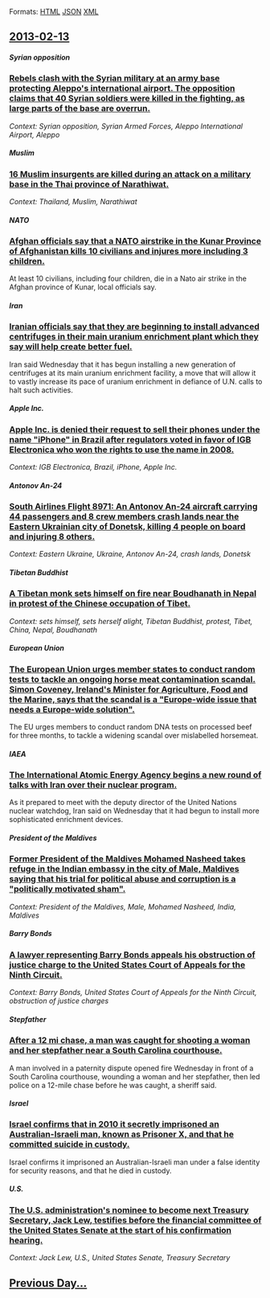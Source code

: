 
Formats: [HTML](2013/02/13/index.html)  [JSON](2013/02/13/index.json)  [XML](2013/02/13/index.xml)  

## [2013-02-13](/news/2013/02/13/index.md)

##### Syrian opposition
### [Rebels clash with the Syrian military at an army base protecting Aleppo's international airport. The opposition claims that 40 Syrian soldiers were killed in the fighting, as large parts of the base are overrun. ](/news/2013/02/13/rebels-clash-with-the-syrian-military-at-an-army-base-protecting-aleppo-s-international-airport-the-opposition-claims-that-40-syrian-soldie.md)
_Context: Syrian opposition, Syrian Armed Forces, Aleppo International Airport, Aleppo_

##### Muslim
### [16 Muslim insurgents are killed during an attack on a military base in the Thai province of Narathiwat. ](/news/2013/02/13/16-muslim-insurgents-are-killed-during-an-attack-on-a-military-base-in-the-thai-province-of-narathiwat.md)
_Context: Thailand, Muslim, Narathiwat_

##### NATO
### [Afghan officials say that a NATO airstrike in the Kunar Province of Afghanistan kills 10 civilians and injures more including 3 children. ](/news/2013/02/13/afghan-officials-say-that-a-nato-airstrike-in-the-kunar-province-of-afghanistan-kills-10-civilians-and-injures-more-including-3-children.md)
At least 10 civilians, including four children, die in a Nato air strike in the Afghan province of Kunar, local officials say.

##### Iran
### [Iranian officials say that they are beginning to install advanced centrifuges in their main uranium enrichment plant which they say will help create better fuel. ](/news/2013/02/13/iranian-officials-say-that-they-are-beginning-to-install-advanced-centrifuges-in-their-main-uranium-enrichment-plant-which-they-say-will-hel.md)
Iran said Wednesday that it has begun installing a new generation of centrifuges at its main uranium enrichment facility, a move that will allow it to vastly increase its pace of uranium enrichment in defiance of U.N. calls to halt such activities.

##### Apple Inc.
### [Apple Inc. is denied their request to sell their phones under the name "iPhone" in Brazil after regulators voted in favor of IGB Electronica who won the rights to use the name in 2008. ](/news/2013/02/13/apple-inc-is-denied-their-request-to-sell-their-phones-under-the-name-iphone-in-brazil-after-regulators-voted-in-favor-of-igb-electronica.md)
_Context: IGB Electronica, Brazil, iPhone, Apple Inc._

##### Antonov An-24
### [South Airlines Flight 8971: An Antonov An-24 aircraft carrying 44 passengers and 8 crew members crash lands near the Eastern Ukrainian city of Donetsk, killing 4 people on board and injuring 8 others. ](/news/2013/02/13/south-airlines-flight-8971-an-antonov-an-24-aircraft-carrying-44-passengers-and-8-crew-members-crash-lands-near-the-eastern-ukrainian-city.md)
_Context: Eastern Ukraine, Ukraine, Antonov An-24, crash lands, Donetsk_

##### Tibetan Buddhist
### [A Tibetan monk sets himself on fire near Boudhanath in Nepal in protest of the Chinese occupation of Tibet. ](/news/2013/02/13/a-tibetan-monk-sets-himself-on-fire-near-boudhanath-in-nepal-in-protest-of-the-chinese-occupation-of-tibet.md)
_Context: sets himself, sets herself alight, Tibetan Buddhist, protest, Tibet, China, Nepal, Boudhanath_

##### European Union
### [The European Union urges member states to conduct random tests to tackle an ongoing horse meat contamination scandal. Simon Coveney, Ireland's Minister for Agriculture, Food and the Marine, says that the scandal is a "Europe-wide issue that needs a Europe-wide solution". ](/news/2013/02/13/the-european-union-urges-member-states-to-conduct-random-tests-to-tackle-an-ongoing-horse-meat-contamination-scandal-simon-coveney-ireland.md)
The EU urges members to conduct random DNA tests on processed beef for three months, to tackle a widening scandal over mislabelled horsemeat.

##### IAEA
### [The International Atomic Energy Agency begins a new round of talks with Iran over their nuclear program. ](/news/2013/02/13/the-international-atomic-energy-agency-begins-a-new-round-of-talks-with-iran-over-their-nuclear-program.md)
As it prepared to meet with the deputy director of the United Nations nuclear watchdog, Iran said on Wednesday that it had begun to install more sophisticated enrichment devices.

##### President of the Maldives
### [Former President of the Maldives Mohamed Nasheed takes refuge in the Indian embassy in the city of Male, Maldives saying that his trial for political abuse and corruption is a "politically motivated sham". ](/news/2013/02/13/former-president-of-the-maldives-mohamed-nasheed-takes-refuge-in-the-indian-embassy-in-the-city-of-mala-c-maldives-saying-that-his-trial-for.md)
_Context: President of the Maldives, Male, Mohamed Nasheed, India, Maldives_

##### Barry Bonds
### [A lawyer representing Barry Bonds appeals his obstruction of justice charge to the United States Court of Appeals for the Ninth Circuit. ](/news/2013/02/13/a-lawyer-representing-barry-bonds-appeals-his-obstruction-of-justice-charge-to-the-united-states-court-of-appeals-for-the-ninth-circuit.md)
_Context: Barry Bonds, United States Court of Appeals for the Ninth Circuit, obstruction of justice charges_

##### Stepfather
### [After a 12 mi chase, a man was caught for shooting a woman and her stepfather near a South Carolina courthouse. ](/news/2013/02/13/after-a-12-mi-chase-a-man-was-caught-for-shooting-a-woman-and-her-stepfather-near-a-south-carolina-courthouse.md)
A man involved in a paternity dispute opened fire Wednesday in front of a South Carolina courthouse, wounding a woman and her stepfather, then led police on a 12-mile chase before he was caught, a sheriff said.

##### Israel
### [Israel confirms that in 2010 it secretly imprisoned an Australian-Israeli man, known as Prisoner X, and that he committed suicide in custody. ](/news/2013/02/13/israel-confirms-that-in-2010-it-secretly-imprisoned-an-australianaisraeli-man-known-as-prisoner-x-and-that-he-committed-suicide-in-custo.md)
Israel confirms it imprisoned an Australian-Israeli man under a false identity for security reasons, and that he died in custody.

##### U.S.
### [The U.S. administration's nominee to become next Treasury Secretary, Jack Lew, testifies before the financial committee of the United States Senate at the start of his confirmation hearing. ](/news/2013/02/13/the-u-s-administration-s-nominee-to-become-next-treasury-secretary-jack-lew-testifies-before-the-financial-committee-of-the-united-states.md)
_Context: Jack Lew, U.S., United States Senate, Treasury Secretary_

## [Previous Day...](/news/2013/02/12/index.md)

